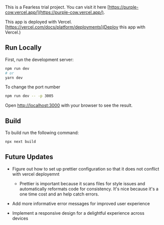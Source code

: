 This is a Fearless trial project. 
You can visit it here [https://purple-cow.vercel.app/](https://purple-cow.vercel.app/).

This app is deployed with Vercel. 
[https://vercel.com/docs/platform/deployments](Deploy this app with Vercel.)


## Run Locally

First, run the development server:

```bash
npm run dev
# or
yarn dev
```
To change the port number 
```bash
npm run dev -- -p 3005
```

Open [http://localhost:3000](http://localhost:3000) with your browser to see the result.


## Build 
To build run the following command:

```bash
npx next build
```

## Future Updates
- Figure out how to set up prettier configuration so that it does not conflict with vercel deployemnt
  - Prettier is important because it scans files for style issues and automatically reformats code for consistency. It's nice because it's a one time cost and an help catch errors.

- Add more informative error messages for improved user experience
- Implement a responsive design for a delightful experience across devices

